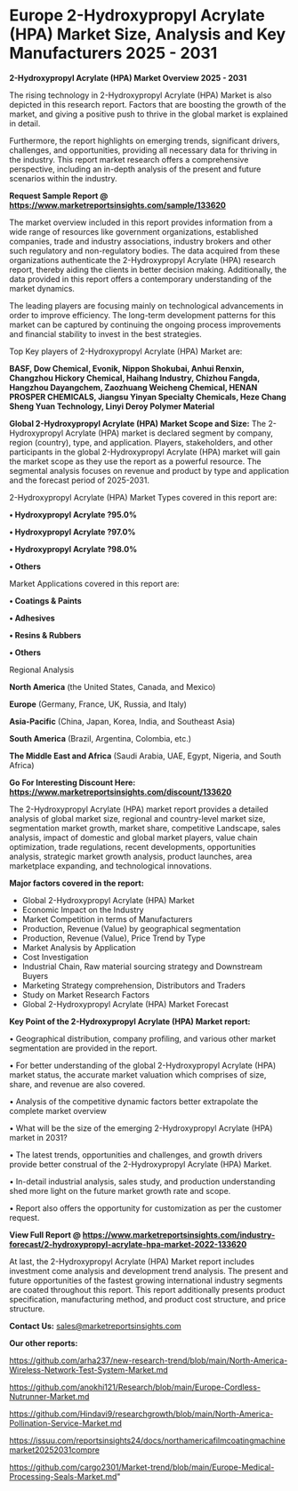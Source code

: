 # Europe 2-Hydroxypropyl Acrylate (HPA) Market Size, Analysis and Key Manufacturers 2025 - 2031

<Strong> 2-Hydroxypropyl Acrylate (HPA) Market Overview 2025 - 2031</strong>

The rising technology in 2-Hydroxypropyl Acrylate (HPA) Market is also depicted in this research report. Factors that are boosting the growth of the market, and giving a positive push to thrive in the global market is explained in detail.

Furthermore, the report highlights on emerging trends, significant drivers, challenges, and opportunities, providing all necessary data for thriving in the industry. This report market research offers a comprehensive perspective, including an in-depth analysis of the present and future scenarios within the industry.

<strong>Request Sample Report @ <a href=https://www.marketreportsinsights.com/sample/133620>https://www.marketreportsinsights.com/sample/133620</a></strong>

The market overview included in this report provides information from a wide range of resources like government organizations, established companies, trade and industry associations, industry brokers and other such regulatory and non-regulatory bodies. The data acquired from these organizations authenticate the 2-Hydroxypropyl Acrylate (HPA) research report, thereby aiding the clients in better decision making. Additionally, the data provided in this report offers a contemporary understanding of the market dynamics.

The leading players are focusing mainly on technological advancements in order to improve efficiency. The long-term development patterns for this market can be captured by continuing the ongoing process improvements and financial stability to invest in the best strategies.

Top Key players of 2-Hydroxypropyl Acrylate (HPA) Market are:

<strong>BASF, Dow Chemical, Evonik, Nippon Shokubai, Anhui Renxin, Changzhou Hickory Chemical, Haihang Industry, Chizhou Fangda, Hangzhou Dayangchem, Zaozhuang Weicheng Chemical, HENAN PROSPER CHEMICALS, Jiangsu Yinyan Specialty Chemicals, Heze Chang Sheng Yuan Technology, Linyi Deroy Polymer Material</strong>

<strong><b>Global 2-Hydroxypropyl Acrylate (HPA) Market Scope and Size:</b></strong>
The 2-Hydroxypropyl Acrylate (HPA) market is declared segment by company, region (country), type, and application. Players, stakeholders, and other participants in the global 2-Hydroxypropyl Acrylate (HPA) market will gain the market scope as they use the report as a powerful resource. The segmental analysis focuses on revenue and product by type and application and the forecast period of 2025-2031.

2-Hydroxypropyl Acrylate (HPA) Market Types covered in this report are:

<strong>• Hydroxypropyl Acrylate ?95.0%

• Hydroxypropyl Acrylate ?97.0%

• Hydroxypropyl Acrylate ?98.0%

• Others</strong>

Market Applications covered in this report are:

<strong>• Coatings & Paints

• Adhesives

• Resins & Rubbers

• Others</strong> 

Regional Analysis

<strong>North America</strong> (the United States, Canada, and Mexico)

<strong>Europe</strong> (Germany, France, UK, Russia, and Italy)

<strong>Asia-Pacific</strong> (China, Japan, Korea, India, and Southeast Asia)

<strong>South America</strong> (Brazil, Argentina, Colombia, etc.)

<strong>The Middle East and Africa</strong> (Saudi Arabia, UAE, Egypt, Nigeria, and South Africa)

<strong>Go For Interesting Discount Here: <a href=https://www.marketreportsinsights.com/discount/133620>https://www.marketreportsinsights.com/discount/133620</a></strong>

The 2-Hydroxypropyl Acrylate (HPA) market report provides a detailed analysis of global market size, regional and country-level market size, segmentation market growth, market share, competitive Landscape, sales analysis, impact of domestic and global market players, value chain optimization, trade regulations, recent developments, opportunities analysis, strategic market growth analysis, product launches, area marketplace expanding, and technological innovations.

<strong><b>Major factors covered in the report:</b></strong>
<ul>
  <li>Global 2-Hydroxypropyl Acrylate (HPA) Market </li>
  <li>Economic Impact on the Industry</li>
  <li>Market Competition in terms of Manufacturers</li>
  <li>Production, Revenue (Value) by geographical segmentation</li>
  <li>Production, Revenue (Value), Price Trend by Type</li>
  <li>Market Analysis by Application</li>
  <li>Cost Investigation</li>
  <li>Industrial Chain, Raw material sourcing strategy and Downstream Buyers</li>
  <li>Marketing Strategy comprehension, Distributors and Traders</li>
  <li>Study on Market Research Factors</li>
  <li>Global 2-Hydroxypropyl Acrylate (HPA) Market Forecast</li>
</ul>

<strong><b>Key Point of the 2-Hydroxypropyl Acrylate (HPA) Market report:</b></strong>

• Geographical distribution, company profiling, and various other market segmentation are provided in the report.

• For better understanding of the global 2-Hydroxypropyl Acrylate (HPA) market status, the accurate market valuation which comprises of size, share, and revenue are also covered.

• Analysis of the competitive dynamic factors better extrapolate the complete market overview

• What will be the size of the emerging 2-Hydroxypropyl Acrylate (HPA) market in 2031?

• The latest trends, opportunities and challenges, and growth drivers provide better construal of the 2-Hydroxypropyl Acrylate (HPA) Market.

• In-detail industrial analysis, sales study, and production understanding shed more light on the future market growth rate and scope.

• Report also offers the opportunity for customization as per the customer request.

<strong><b>View Full Report @ <a href=https://www.marketreportsinsights.com/industry-forecast/2-hydroxypropyl-acrylate-hpa-market-2022-133620>https://www.marketreportsinsights.com/industry-forecast/2-hydroxypropyl-acrylate-hpa-market-2022-133620</a></b></strong>


At last, the 2-Hydroxypropyl Acrylate (HPA) Market report includes investment come analysis and development trend analysis. The present and future opportunities of the fastest growing international industry segments are coated throughout this report. This report additionally presents product specification, manufacturing method, and product cost structure, and price structure.

<strong>Contact Us:</strong>
sales@marketreportsinsights.com

<strong>Our other reports:</strong>

<a href=https://github.com/arha237/new-research-trend/blob/main/North-America-Wireless-Network-Test-System-Market.md>https://github.com/arha237/new-research-trend/blob/main/North-America-Wireless-Network-Test-System-Market.md</a>

<a href=https://github.com/anokhi121/Research/blob/main/Europe-Cordless-Nutrunner-Market.md>https://github.com/anokhi121/Research/blob/main/Europe-Cordless-Nutrunner-Market.md</a>

<a href=https://github.com/Hindavi9/researchgrowth/blob/main/North-America-Pollination-Service-Market.md>https://github.com/Hindavi9/researchgrowth/blob/main/North-America-Pollination-Service-Market.md</a>

<a href=https://issuu.com/reportsinsights24/docs/northamericafilmcoatingmachinemarket20252031compre>https://issuu.com/reportsinsights24/docs/northamericafilmcoatingmachinemarket20252031compre</a>

<a href=https://github.com/cargo2301/Market-trend/blob/main/Europe-Medical-Processing-Seals-Market.md>https://github.com/cargo2301/Market-trend/blob/main/Europe-Medical-Processing-Seals-Market.md</a>"
